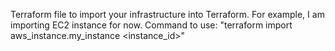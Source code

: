 Terraform file to import your infrastructure into Terraform. For example, I am importing EC2 instance for now.
Command to use: "terraform import aws_instance.my_instance <instance_id>"